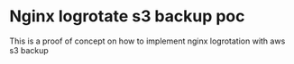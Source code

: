 # Nginx logrotate s3 backup poc
This is a proof of concept on how to implement nginx logrotation with aws s3 backup  

